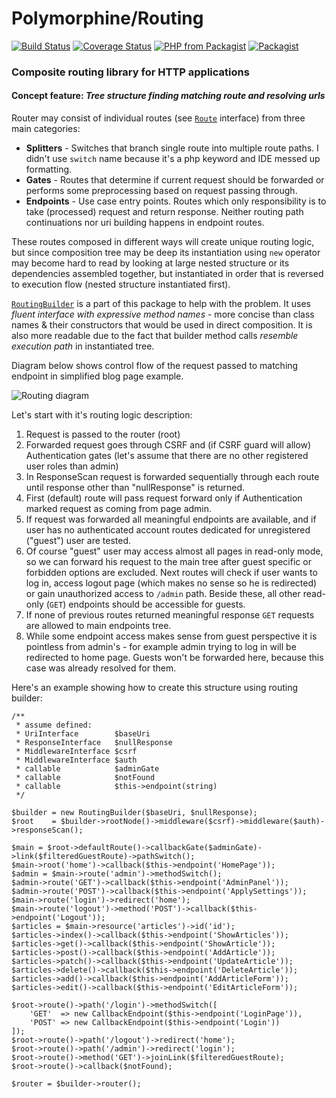 # Polymorphine/Routing
[![Build Status](https://travis-ci.org/shudd3r/polymorphine-routing.svg?branch=develop)](https://travis-ci.org/shudd3r/polymorphine-routing)
[![Coverage Status](https://coveralls.io/repos/github/shudd3r/polymorphine-routing/badge.svg?branch=develop)](https://coveralls.io/github/shudd3r/polymorphine-routing?branch=develop)
[![PHP from Packagist](https://img.shields.io/packagist/php-v/polymorphine/routing/dev-develop.svg)](https://packagist.org/packages/polymorphine/routing)
[![Packagist](https://img.shields.io/packagist/l/polymorphine/routing.svg)](https://packagist.org/packages/polymorphine/routing)
### Composite routing library for HTTP applications

#### Concept feature: *Tree structure finding matching route and resolving urls*
Router may consist of individual routes (see [`Route`](src/Route.php) interface) from
three main categories:
* **Splitters** - Switches that branch single route into multiple route paths. I didn't
  use `switch` name because it's a php keyword and IDE messed up formatting.
* **Gates** - Routes that determine if current request should be forwarded or performs
  some preprocessing based on request passing through.
* **Endpoints** - Use case entry points. Routes which only responsibility is to take
  (processed) request and return response. Neither routing path continuations nor uri
  building happens in endpoint routes.

These routes composed in different ways will create unique routing logic, but since
composition tree may be deep its instantiation using `new` operator may become
hard to read by looking at large nested structure or its dependencies assembled
together, but instantiated in order that is reversed to execution flow (nested
structure instantiated first).

[`RoutingBuilder`](src/Builder/RoutingBuilder.php) is a part of this package to help with
the problem. It uses _fluent interface with expressive method names_ - more concise than
class names & their constructors that would be used in direct composition.
It is also more readable due to the fact that builder method calls _resemble execution
path_ in instantiated tree.

Diagram below shows control flow of the request passed to matching endpoint in simplified blog page example.

![Routing diagram](https://user-images.githubusercontent.com/9908030/48569332-aeb2e980-e901-11e8-810e-4e447df49ce6.png)

Let's start with it's routing logic description:
1. Request is passed to the router (root)
2. Forwarded request goes through CSRF and (if CSRF guard will allow) Authentication gates (let's assume that
   there are no other registered user roles than admin)
3. In ResponseScan request is forwarded sequentially through each route until response other than "nullResponse"
   is returned.
4. First (default) route will pass request forward only if Authentication marked request as coming from
   page admin.
5. If request was forwarded all meaningful endpoints are available, and if user has no authenticated account
   routes dedicated for unregistered ("guest") user are tested.
6. Of course "guest" user may access almost all pages in read-only mode, so we can forward
   his request to the main tree after guest specific or forbidden options are excluded.
   Next routes will check if user wants to log in, access logout page (which makes no sense so he is redirected)
   or gain unauthorized access to `/admin` path. Beside these, all other read-only (`GET`) endpoints should be
   accessible for guests.
7. If none of previous routes returned meaningful response `GET` requests are allowed to main endpoints tree.
8. While some endpoint access makes sense from guest perspective it is pointless from admin's - for example admin
   trying to log in will be redirected to home page. Guests won't be forwarded here, because this case was
   already resolved for them.

Here's an example showing how to create this structure using routing builder:

    /**
     * assume defined:
     * UriInterface        $baseUri
     * ResponseInterface   $nullResponse
     * MiddlewareInterface $csrf
     * MiddlewareInterface $auth
     * callable            $adminGate
     * callable            $notFound
     * callable            $this->endpoint(string)
     */
    
    $builder = new RoutingBuilder($baseUri, $nullResponse);
    $root    = $builder->rootNode()->middleware($csrf)->middleware($auth)->responseScan();
    
    $main = $root->defaultRoute()->callbackGate($adminGate)->link($filteredGuestRoute)->pathSwitch();
    $main->root('home')->callback($this->endpoint('HomePage'));
    $admin = $main->route('admin')->methodSwitch();
    $admin->route('GET')->callback($this->endpoint('AdminPanel'));
    $admin->route('POST')->callback($this->endpoint('ApplySettings'));
    $main->route('login')->redirect('home');
    $main->route('logout')->method('POST')->callback($this->endpoint('Logout'));
    $articles = $main->resource('articles')->id('id');
    $articles->index()->callback($this->endpoint('ShowArticles'));
    $articles->get()->callback($this->endpoint('ShowArticle'));
    $articles->post()->callback($this->endpoint('AddArticle'));
    $articles->patch()->callback($this->endpoint('UpdateArticle'));
    $articles->delete()->callback($this->endpoint('DeleteArticle'));
    $articles->add()->callback($this->endpoint('AddArticleForm'));
    $articles->edit()->callback($this->endpoint('EditArticleForm'));
    
    $root->route()->path('/login')->methodSwitch([
        'GET'  => new CallbackEndpoint($this->endpoint('LoginPage')),
        'POST' => new CallbackEndpoint($this->endpoint('Login'))
    ]);
    $root->route()->path('/logout')->redirect('home');
    $root->route()->path('/admin')->redirect('login');
    $root->route()->method('GET')->joinLink($filteredGuestRoute);
    $root->route()->callback($notFound);

    $router = $builder->router();

